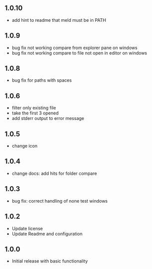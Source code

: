 ## 1.0.10
- add hint to readme that meld must be in PATH

## 1.0.9
- bug fix not working compare from explorer pane on windows
- bug fix not working compare to file not open in editor on windows

## 1.0.8
- bug fix for paths with spaces

## 1.0.6
- filter only existing file
- take the first 3 opened
- add stderr output to error message

## 1.0.5
- change icon

## 1.0.4
- change docs: add hits for folder compare

## 1.0.3
- bug fix: correct handling of none test windows

## 1.0.2
- Update license
- Update Readme and configuration

## 1.0.0
- Initial release with basic functionality
